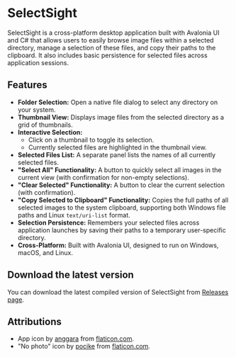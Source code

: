 # SelectSight

SelectSight is a cross-platform desktop application built with Avalonia UI and C# that allows users to easily browse image files within a selected directory, manage a selection of these files, and copy their paths to the clipboard. It also includes basic persistence for selected files across application sessions.

## Features

* **Folder Selection:** Open a native file dialog to select any directory on your system.
* **Thumbnail View:** Displays image files from the selected directory as a grid of thumbnails.
* **Interactive Selection:**
    * Click on a thumbnail to toggle its selection.
    * Currently selected files are highlighted in the thumbnail view.
* **Selected Files List:** A separate panel lists the names of all currently selected files.
* **"Select All" Functionality:** A button to quickly select all images in the current view (with confirmation for non-empty selections).
* **"Clear Selected" Functionality:** A button to clear the current selection (with confirmation).
* **"Copy Selected to Clipboard" Functionality:** Copies the full paths of all selected images to the system clipboard, supporting both Windows file paths and Linux `text/uri-list` format.
* **Selection Persistence:** Remembers your selected files across application launches by saving their paths to a temporary user-specific directory.
* **Cross-Platform:** Built with Avalonia UI, designed to run on Windows, macOS, and Linux.

## Download the latest version

You can download the latest compiled version of SelectSight from [Releases page](https://github.com/Matheos96/SelectSight/releases/latest).

## Attributions
- App icon by [anggara](https://www.flaticon.com/authors/anggara) from [flaticon.com](https://www.flaticon.com/).
- "No photo" icon by [pocike](https://www.flaticon.com/authors/pocike) from [flaticon.com](https://www.flaticon.com/).